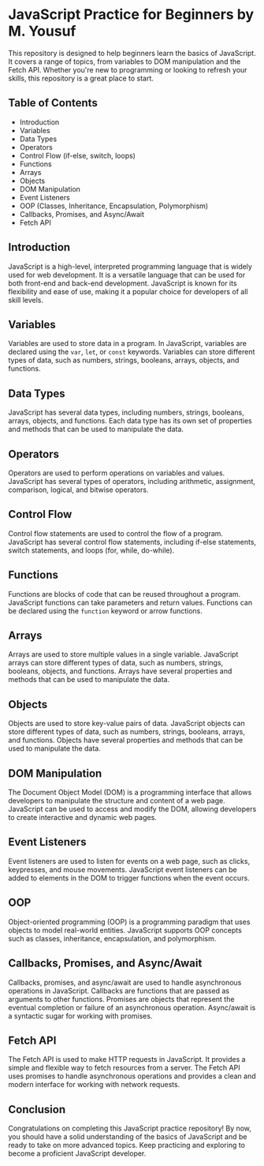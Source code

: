 # JavaScript Practice for Beginners by M. Yousuf

This repository is designed to help beginners learn the basics of JavaScript. It covers a range of topics, from variables to DOM manipulation and the Fetch API. Whether you're new to programming or looking to refresh your skills, this repository is a great place to start.

## Table of Contents

- Introduction
- Variables
- Data Types
- Operators
- Control Flow (if-else, switch, loops)
- Functions
- Arrays
- Objects
- DOM Manipulation
- Event Listeners
- OOP (Classes, Inheritance, Encapsulation, Polymorphism)
- Callbacks, Promises, and Async/Await
- Fetch API

## Introduction

JavaScript is a high-level, interpreted programming language that is widely used for web development. It is a versatile language that can be used for both front-end and back-end development. JavaScript is known for its flexibility and ease of use, making it a popular choice for developers of all skill levels.

## Variables

Variables are used to store data in a program. In JavaScript, variables are declared using the `var`, `let`, or `const` keywords. Variables can store different types of data, such as numbers, strings, booleans, arrays, objects, and functions.

## Data Types

JavaScript has several data types, including numbers, strings, booleans, arrays, objects, and functions. Each data type has its own set of properties and methods that can be used to manipulate the data.

## Operators

Operators are used to perform operations on variables and values. JavaScript has several types of operators, including arithmetic, assignment, comparison, logical, and bitwise operators.

## Control Flow

Control flow statements are used to control the flow of a program. JavaScript has several control flow statements, including if-else statements, switch statements, and loops (for, while, do-while).

## Functions

Functions are blocks of code that can be reused throughout a program. JavaScript functions can take parameters and return values. Functions can be declared using the `function` keyword or arrow functions.

## Arrays

Arrays are used to store multiple values in a single variable. JavaScript arrays can store different types of data, such as numbers, strings, booleans, objects, and functions. Arrays have several properties and methods that can be used to manipulate the data.

## Objects

Objects are used to store key-value pairs of data. JavaScript objects can store different types of data, such as numbers, strings, booleans, arrays, and functions. Objects have several properties and methods that can be used to manipulate the data.

## DOM Manipulation

The Document Object Model (DOM) is a programming interface that allows developers to manipulate the structure and content of a web page. JavaScript can be used to access and modify the DOM, allowing developers to create interactive and dynamic web pages.

## Event Listeners

Event listeners are used to listen for events on a web page, such as clicks, keypresses, and mouse movements. JavaScript event listeners can be added to elements in the DOM to trigger functions when the event occurs.

## OOP

Object-oriented programming (OOP) is a programming paradigm that uses objects to model real-world entities. JavaScript supports OOP concepts such as classes, inheritance, encapsulation, and polymorphism.

## Callbacks, Promises, and Async/Await

Callbacks, promises, and async/await are used to handle asynchronous operations in JavaScript. Callbacks are functions that are passed as arguments to other functions. Promises are objects that represent the eventual completion or failure of an asynchronous operation. Async/await is a syntactic sugar for working with promises.

## Fetch API

The Fetch API is used to make HTTP requests in JavaScript. It provides a simple and flexible way to fetch resources from a server. The Fetch API uses promises to handle asynchronous operations and provides a clean and modern interface for working with network requests.

## Conclusion

Congratulations on completing this JavaScript practice repository! By now, you should have a solid understanding of the basics of JavaScript and be ready to take on more advanced topics. Keep practicing and exploring to become a proficient JavaScript developer.
